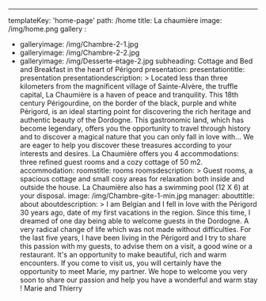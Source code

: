 ---
templateKey: 'home-page'
path: /home
title: La chaumière
image: /img/home.png
gallery :
  - galleryimage: /img/Chambre-2-1.jpg
  - galleryimage: /img/Chambre-2-2.jpg
  - galleryimage: /img/Desserte-etage-2.jpg
subheading: Cottage and Bed and Breakfast in the heart of Périgord
presentation:
  presentationtitle: presentation
  presentationdescription: >
    Located less than three kilometers from the magnificent village of Sainte-Alvère, the truffle capital, La Chaumière is a haven of peace and tranquility. 
    This 18th century Périgourdine, on the border of the black, purple and white Périgord, is an ideal starting point for discovering the rich heritage and authentic beauty of the Dordogne. 
    This gastronomic land, which has become legendary, offers you the opportunity to travel through history and to discover a magical nature that you can only fall in love with...
    We are eager to help you discover these treasures according to your interests and desires.
    La Chaumière offers you 4 accommodations: three refined guest rooms and a cozy cottage of 50 m2.
accommodation:
  roomstitle: rooms
  roomsdescription: >
    Guest rooms, a spacious cottage and small cosy areas for relaxation both inside and outside the house.
    La Chaumière also has a swimming pool (12 X 6) at your disposal.
  image: /img/Chambre-gite-1-min.jpg
manager:
  abouttitle: about
  aboutdescription: >
    I am Belgian and I fell in love with the Périgord 30 years ago, date of my first vacations in the region. 
    Since this time, I dreamed of one day being able to welcome guests in the Dordogne. 
    A very radical change of life which was not made without difficulties. 
    For the last five years, I have been living in the Périgord and I try to share this passion with my guests, to advise them on a visit, a good wine or a restaurant. 
    It's an opportunity to make beautiful, rich and warm encounters.
    If you come to visit us, you will certainly have the opportunity to meet Marie, my partner.
    We hope to welcome you very soon to share our passion and help you have a wonderful and warm stay !
    Marie and Thierry
